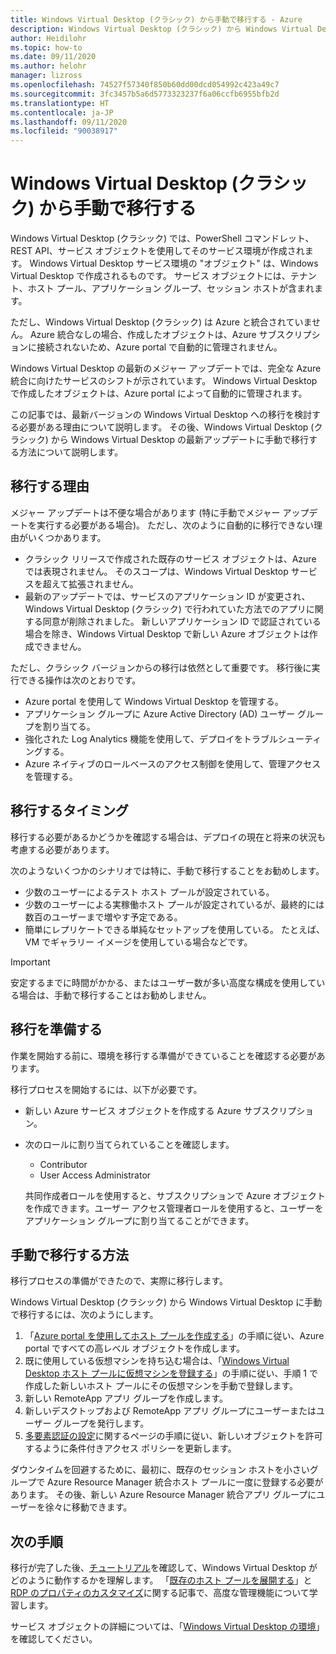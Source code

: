 ```yaml
---
title: Windows Virtual Desktop (クラシック) から手動で移行する - Azure
description: Windows Virtual Desktop (クラシック) から Windows Virtual Desktop に手動で移行する方法について説明します。
author: Heidilohr
ms.topic: how-to
ms.date: 09/11/2020
ms.author: helohr
manager: lizross
ms.openlocfilehash: 74527f57340f850b60dd00dcd054992c423a49c7
ms.sourcegitcommit: 3fc3457b5a6d5773323237f6a06ccfb6955bfb2d
ms.translationtype: HT
ms.contentlocale: ja-JP
ms.lasthandoff: 09/11/2020
ms.locfileid: "90038917"
---
```

# <a name="migrate-manually-from-windows-virtual-desktop-classic"></a>Windows Virtual Desktop (クラシック) から手動で移行する

Windows Virtual Desktop (クラシック) では、PowerShell コマンドレット、REST API、サービス オブジェクトを使用してそのサービス環境が作成されます。 Windows Virtual Desktop サービス環境の "オブジェクト" は、Windows Virtual Desktop で作成されるものです。 サービス オブジェクトには、テナント、ホスト プール、アプリケーション グループ、セッション ホストが含まれます。

ただし、Windows Virtual Desktop (クラシック) は Azure と統合されていません。 Azure 統合なしの場合、作成したオブジェクトは、Azure サブスクリプションに接続されないため、Azure portal で自動的に管理されません。

Windows Virtual Desktop の最新のメジャー アップデートでは、完全な Azure 統合に向けたサービスのシフトが示されています。 Windows Virtual Desktop で作成したオブジェクトは、Azure portal によって自動的に管理されます。

この記事では、最新バージョンの Windows Virtual Desktop への移行を検討する必要がある理由について説明します。 その後、Windows Virtual Desktop (クラシック) から Windows Virtual Desktop の最新アップデートに手動で移行する方法について説明します。

## <a name="why-migrate"></a>移行する理由

メジャー アップデートは不便な場合があります (特に手動でメジャー アップデートを実行する必要がある場合)。 ただし、次のように自動的に移行できない理由がいくつかあります。

- クラシック リリースで作成された既存のサービス オブジェクトは、Azure では表現されません。 そのスコープは、Windows Virtual Desktop サービスを超えて拡張されません。
- 最新のアップデートでは、サービスのアプリケーション ID が変更され、Windows Virtual Desktop (クラシック) で行われていた方法でのアプリに関する同意が削除されました。 新しいアプリケーション ID で認証されている場合を除き、Windows Virtual Desktop で新しい Azure オブジェクトは作成できません。

ただし、クラシック バージョンからの移行は依然として重要です。 移行後に実行できる操作は次のとおりです。

- Azure portal を使用して Windows Virtual Desktop を管理する。
- アプリケーション グループに Azure Active Directory (AD) ユーザー グループを割り当てる。
- 強化された Log Analytics 機能を使用して、デプロイをトラブルシューティングする。
- Azure ネイティブのロールベースのアクセス制御を使用して、管理アクセスを管理する。

## <a name="when-should-i-migrate"></a>移行するタイミング

移行する必要があるかどうかを確認する場合は、デプロイの現在と将来の状況も考慮する必要があります。

次のようないくつかのシナリオでは特に、手動で移行することをお勧めします。

- 少数のユーザーによるテスト ホスト プールが設定されている。
- 少数のユーザーによる実稼働ホスト プールが設定されているが、最終的には数百のユーザーまで増やす予定である。
- 簡単にレプリケートできる単純なセットアップを使用している。 たとえば、VM でギャラリー イメージを使用している場合などです。

> [!IMPORTANT]
> 安定するまでに時間がかかる、またはユーザー数が多い高度な構成を使用している場合は、手動で移行することはお勧めしません。

## <a name="prepare-for-migration"></a>移行を準備する

作業を開始する前に、環境を移行する準備ができていることを確認する必要があります。

移行プロセスを開始するには、以下が必要です。

- 新しい Azure サービス オブジェクトを作成する Azure サブスクリプション。
- 次のロールに割り当てられていることを確認します。
    
    - Contributor
    - User Access Administrator
    
    共同作成者ロールを使用すると、サブスクリプションで Azure オブジェクトを作成できます。ユーザー アクセス管理者ロールを使用すると、ユーザーをアプリケーション グループに割り当てることができます。

## <a name="how-to-migrate-manually"></a>手動で移行する方法

移行プロセスの準備ができたので、実際に移行します。

Windows Virtual Desktop (クラシック) から Windows Virtual Desktop に手動で移行するには、次のようにします。

1. 「[Azure portal を使用してホスト プールを作成する](create-host-pools-azure-marketplace.md)」の手順に従い、Azure portal ですべての高レベル オブジェクトを作成します。
2. 既に使用している仮想マシンを持ち込む場合は、「[Windows Virtual Desktop ホスト プールに仮想マシンを登録する](create-host-pools-powershell.md#register-the-virtual-machines-to-the-windows-virtual-desktop-host-pool)」の手順に従い、手順 1 で作成した新しいホスト プールにその仮想マシンを手動で登録します。
3. 新しい RemoteApp アプリ グループを作成します。
4. 新しいデスクトップおよび RemoteApp アプリ グループにユーザーまたはユーザー グループを発行します。
5. [多要素認証の設定](set-up-mfa.md)に関するページの手順に従い、新しいオブジェクトを許可するように条件付きアクセス ポリシーを更新します。

ダウンタイムを回避するために、最初に、既存のセッション ホストを小さいグループで Azure Resource Manager 統合ホスト プールに一度に登録する必要があります。 その後、新しい Azure Resource Manager 統合アプリ グループにユーザーを徐々に移動できます。

## <a name="next-steps"></a>次の手順

移行が完了した後、[チュートリアル](create-host-pools-azure-marketplace.md)を確認して、Windows Virtual Desktop がどのように動作するかを理解します。 「[既存のホスト プールを展開する](expand-existing-host-pool.md)」と[RDP のプロパティのカスタマイズ](customize-rdp-properties.md)に関する記事で、高度な管理機能について学習します。

サービス オブジェクトの詳細については、「[Windows Virtual Desktop の環境](environment-setup.md)」を確認してください。
